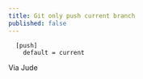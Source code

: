 ```yaml
---
title: Git only push current branch
published: false
---
```


```
  [push]
    default = current
```
Via Jude